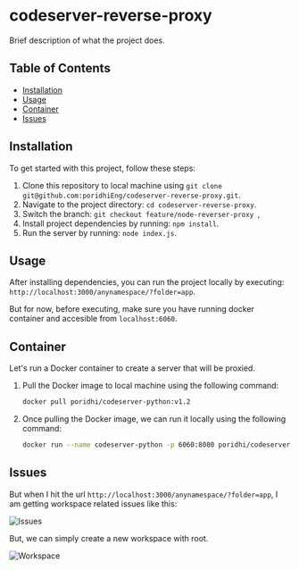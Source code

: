 # codeserver-reverse-proxy

Brief description of what the project does.

## Table of Contents

- [Installation](#installation)
- [Usage](#usage)
- [Container](#container)
- [Issues](#issues)

## Installation

To get started with this project, follow these steps:

1. Clone this repository to local machine using `git clone git@github.com:poridhiEng/codeserver-reverse-proxy.git`.
2. Navigate to the project directory: `cd codeserver-reverse-proxy`.
3. Switch the branch: `git checkout feature/node-reverser-proxy `,
4. Install project dependencies by running: `npm install`.
5. Run the server by running: `node index.js`.

## Usage

After installing dependencies, you can run the project locally by executing: 
`http://localhost:3000/anynamespace/?folder=app`.

But for now, before executing, make sure you have running docker container and accesible from `localhost:6060`.

## Container

Let's run a Docker container to create a server that will be proxied.

1.  Pull the Docker image to local machine using the following command: 
    ```bash
    docker pull poridhi/codeserver-python:v1.2
    ```
2. Once pulling the Docker image, we can run it locally using the following command:
    ```bash
    docker run --name codeserver-python -p 6060:8080 poridhi/codeserver-python:v1.2
    ```

## Issues

But when I hit the url `http://localhost:3000/anynamespace/?folder=app`, I am getting workspace related issues like this:

![Issues](https://github.com/poridhiEng/codeserver-reverse-proxy/tree/feature/node-reverser-proxy/issues/issue.png)

But, we can simply create a new workspace with root.

![Workspace](https://github.com/poridhiEng/codeserver-reverse-proxy/tree/feature/node-reverser-proxy/issues/solution.png)